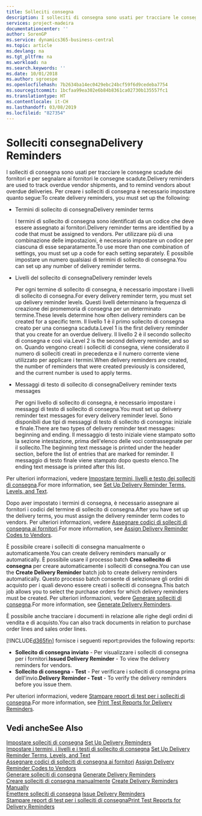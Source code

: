 ```yaml
---
title: Solleciti consegna
description: I solleciti di consegna sono usati per tracciare le consegne scadute dei fornitori e per segnalare ai fornitori le consegne scadute.
services: project-madeira
documentationcenter: ''
author: SorenGP
ms.service: dynamics365-business-central
ms.topic: article
ms.devlang: na
ms.tgt_pltfrm: na
ms.workload: na
ms.search.keywords: ''
ms.date: 10/01/2018
ms.author: sgroespe
ms.openlocfilehash: 7b2634ba14ec0429ebc24bcf59f6d9cedeba7754
ms.sourcegitcommit: 1bcfaa99ea302e6b84b8361ca02730b135557fc1
ms.translationtype: HT
ms.contentlocale: it-CH
ms.lasthandoff: 03/08/2019
ms.locfileid: "827354"
---
```

# <a name="delivery-reminders"></a><span data-ttu-id="54929-103">Solleciti consegna</span><span class="sxs-lookup"><span data-stu-id="54929-103">Delivery Reminders</span></span>
<span data-ttu-id="54929-104">I solleciti di consegna sono usati per tracciare le consegne scadute dei fornitori e per segnalare ai fornitori le consegne scadute.</span><span class="sxs-lookup"><span data-stu-id="54929-104">Delivery reminders are used to track overdue vendor shipments, and to remind vendors about overdue deliveries.</span></span> <span data-ttu-id="54929-105">Per creare i solleciti di consegna è necessario impostare quanto segue:</span><span class="sxs-lookup"><span data-stu-id="54929-105">To create delivery reminders, you must set up the following:</span></span>  

- <span data-ttu-id="54929-106">Termini di sollecito di consegna</span><span class="sxs-lookup"><span data-stu-id="54929-106">Delivery reminder terms</span></span>  

    <span data-ttu-id="54929-107">I termini di sollecito di consegna sono identificati da un codice che deve essere assegnato ai fornitori.</span><span class="sxs-lookup"><span data-stu-id="54929-107">Delivery reminder terms are identified by a code that must be assigned to vendors.</span></span> <span data-ttu-id="54929-108">Per utilizzare più di una combinazione delle impostazioni, è necessario impostare un codice per ciascuna di esse separatamente.</span><span class="sxs-lookup"><span data-stu-id="54929-108">To use more than one combination of settings, you must set up a code for each setting separately.</span></span> <span data-ttu-id="54929-109">È possibile impostare un numero qualsiasi di termini di sollecito di consegna.</span><span class="sxs-lookup"><span data-stu-id="54929-109">You can set up any number of delivery reminder terms.</span></span>  

- <span data-ttu-id="54929-110">Livelli del sollecito di consegna</span><span class="sxs-lookup"><span data-stu-id="54929-110">Delivery reminder levels</span></span>  

    <span data-ttu-id="54929-111">Per ogni termine di sollecito di consegna, è necessario impostare i livelli di sollecito di consegna.</span><span class="sxs-lookup"><span data-stu-id="54929-111">For every delivery reminder term, you must set up delivery reminder levels.</span></span> <span data-ttu-id="54929-112">Questi livelli determinano la frequenza di creazione dei promemoria di consegna per un determinato termine.</span><span class="sxs-lookup"><span data-stu-id="54929-112">These levels determine how often delivery reminders can be created for a specific term.</span></span> <span data-ttu-id="54929-113">Il livello 1 è il primo sollecito di consegna creato per una consegna scaduta.</span><span class="sxs-lookup"><span data-stu-id="54929-113">Level 1 is the first delivery reminder that you create for an overdue delivery.</span></span> <span data-ttu-id="54929-114">Il livello 2 è il secondo sollecito di consegna e così via.</span><span class="sxs-lookup"><span data-stu-id="54929-114">Level 2 is the second delivery reminder, and so on.</span></span> <span data-ttu-id="54929-115">Quando vengono creati i solleciti di consegna, viene considerato il numero di solleciti creati in precedenza e il numero corrente viene utilizzato per applicare i termini.</span><span class="sxs-lookup"><span data-stu-id="54929-115">When delivery reminders are created, the number of reminders that were created previously is considered, and the current number is used to apply terms.</span></span>  

- <span data-ttu-id="54929-116">Messaggi di testo di sollecito di consegna</span><span class="sxs-lookup"><span data-stu-id="54929-116">Delivery reminder texts messages</span></span>  

    <span data-ttu-id="54929-117">Per ogni livello di sollecito di consegna, è necessario impostare i messaggi di testo di sollecito di consegna.</span><span class="sxs-lookup"><span data-stu-id="54929-117">You must set up delivery reminder text messages for every delivery reminder level.</span></span> <span data-ttu-id="54929-118">Sono disponibili due tipi di messaggi di testo di sollecito di consegna: iniziale e finale.</span><span class="sxs-lookup"><span data-stu-id="54929-118">There are two types of delivery reminder text messages: beginning and ending.</span></span> <span data-ttu-id="54929-119">Il messaggio di testo iniziale viene stampato sotto la sezione intestazione, prima dell'elenco delle voci contrassegnate per il sollecito.</span><span class="sxs-lookup"><span data-stu-id="54929-119">The beginning text message is printed under the header section, before the list of entries that are marked for reminder.</span></span> <span data-ttu-id="54929-120">Il messaggio di testo finale viene stampato dopo questo elenco.</span><span class="sxs-lookup"><span data-stu-id="54929-120">The ending text message is printed after this list.</span></span>  

<span data-ttu-id="54929-121">Per ulteriori informazioni, vedere [Impostare termini, livelli e testo dei solleciti di consegna](how-to-set-up-delivery-reminder-terms-levels-and-text.md).</span><span class="sxs-lookup"><span data-stu-id="54929-121">For more information, see [Set Up Delivery Reminder Terms, Levels, and Text](how-to-set-up-delivery-reminder-terms-levels-and-text.md).</span></span>  

<span data-ttu-id="54929-122">Dopo aver impostato i termini di consegna, è necessario assegnare ai fornitori i codici del termine di sollecito di consegna.</span><span class="sxs-lookup"><span data-stu-id="54929-122">After you have set up the delivery terms, you must assign the delivery reminder term codes to vendors.</span></span> <span data-ttu-id="54929-123">Per ulteriori informazioni, vedere [Assegnare codici di solleciti di consegna ai fornitori](how-to-assign-delivery-reminder-codes-to-vendors.md).</span><span class="sxs-lookup"><span data-stu-id="54929-123">For more information, see [Assign Delivery Reminder Codes to Vendors](how-to-assign-delivery-reminder-codes-to-vendors.md).</span></span>  

<span data-ttu-id="54929-124">È possibile creare i solleciti di consegna manualmente o automaticamente.</span><span class="sxs-lookup"><span data-stu-id="54929-124">You can create delivery reminders manually or automatically.</span></span> <span data-ttu-id="54929-125">È possibile usare il processo batch **Crea sollecito di consegna** per creare automaticamente i solleciti di consegna.</span><span class="sxs-lookup"><span data-stu-id="54929-125">You can use the **Create Delivery Reminder** batch job to create delivery reminders automatically.</span></span> <span data-ttu-id="54929-126">Questo processo batch consente di selezionare gli ordini di acquisto per i quali devono essere creati i solleciti di consegna.</span><span class="sxs-lookup"><span data-stu-id="54929-126">This batch job allows you to select the purchase orders for which delivery reminders must be created.</span></span> <span data-ttu-id="54929-127">Per ulteriori informazioni, vedere [Generare solleciti di consegna](how-to-issue-delivery-reminders.md).</span><span class="sxs-lookup"><span data-stu-id="54929-127">For more information, see [Generate Delivery Reminders](how-to-issue-delivery-reminders.md).</span></span>  

<span data-ttu-id="54929-128">È possibile anche tracciare i documenti in relazione alle righe degli ordini di vendita e di acquisto.</span><span class="sxs-lookup"><span data-stu-id="54929-128">You can also track documents in relation to purchase order lines and sales order lines.</span></span>  

[!INCLUDE[d365fin](../../includes/d365fin_md.md)] <span data-ttu-id="54929-129">fornisce i seguenti report:</span><span class="sxs-lookup"><span data-stu-id="54929-129">provides the following reports:</span></span>  

- <span data-ttu-id="54929-130">**Sollecito di consegna inviato** - Per visualizzare i solleciti di consegna per i fornitori.</span><span class="sxs-lookup"><span data-stu-id="54929-130">**Issued Delivery Reminder** - To view the delivery reminders for vendors.</span></span>  
- <span data-ttu-id="54929-131">**Sollecito di consegna - Test** - Per verificare i solleciti di consegna prima dell'invio.</span><span class="sxs-lookup"><span data-stu-id="54929-131">**Delivery Reminder - Test** - To verify the delivery reminders before you issue them.</span></span>  

<span data-ttu-id="54929-132">Per ulteriori informazioni, vedere [Stampare report di test per i solleciti di consegna](how-to-print-test-reports-for-delivery-reminders.md).</span><span class="sxs-lookup"><span data-stu-id="54929-132">For more information, see [Print Test Reports for Delivery Reminders](how-to-print-test-reports-for-delivery-reminders.md).</span></span>  

## <a name="see-also"></a><span data-ttu-id="54929-133">Vedi anche</span><span class="sxs-lookup"><span data-stu-id="54929-133">See Also</span></span>  
 <span data-ttu-id="54929-134">[Impostare solleciti di consegna](how-to-set-up-delivery-reminders.md) </span><span class="sxs-lookup"><span data-stu-id="54929-134">[Set Up Delivery Reminders](how-to-set-up-delivery-reminders.md) </span></span>  
 <span data-ttu-id="54929-135">[Impostare i termini, i livelli e i testi di sollecito di consegna](how-to-set-up-delivery-reminder-terms-levels-and-text.md) </span><span class="sxs-lookup"><span data-stu-id="54929-135">[Set Up Delivery Reminder Terms, Levels, and Text](how-to-set-up-delivery-reminder-terms-levels-and-text.md) </span></span>  
 <span data-ttu-id="54929-136">[Assegnare codici di solleciti di consegna ai fornitori](how-to-assign-delivery-reminder-codes-to-vendors.md) </span><span class="sxs-lookup"><span data-stu-id="54929-136">[Assign Delivery Reminder Codes to Vendors](how-to-assign-delivery-reminder-codes-to-vendors.md) </span></span>  
 <span data-ttu-id="54929-137">[Generare solleciti di consegna](how-to-generate-delivery-reminders.md) </span><span class="sxs-lookup"><span data-stu-id="54929-137">[Generate Delivery Reminders](how-to-generate-delivery-reminders.md) </span></span>  
 <span data-ttu-id="54929-138">[Creare solleciti di consegna manualmente](how-to-create-delivery-reminders-manually.md) </span><span class="sxs-lookup"><span data-stu-id="54929-138">[Create Delivery Reminders Manually](how-to-create-delivery-reminders-manually.md) </span></span>  
 <span data-ttu-id="54929-139">[Emettere solleciti di consegna](how-to-issue-delivery-reminders.md) </span><span class="sxs-lookup"><span data-stu-id="54929-139">[Issue Delivery Reminders](how-to-issue-delivery-reminders.md) </span></span>  
 [<span data-ttu-id="54929-140">Stampare report di test per i solleciti di consegna</span><span class="sxs-lookup"><span data-stu-id="54929-140">Print Test Reports for Delivery Reminders</span></span>](how-to-print-test-reports-for-delivery-reminders.md)
